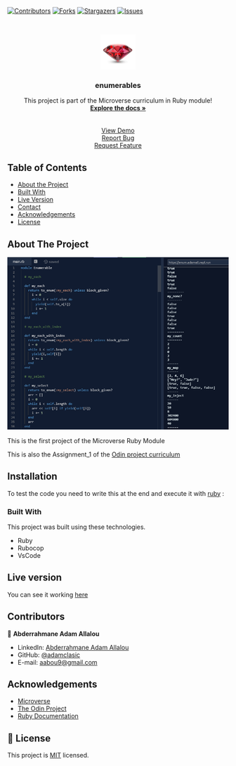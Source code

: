<!--
*** Thanks for checking out this README Template. If you have a suggestion that would
*** make this better, please fork the repo and create a pull request or simply open
*** an issue with the tag "enhancement".
*** Thanks again! Now go create something AMAZING! :D
-->

<!-- PROJECT SHIELDS -->
<!--
*** I'm using markdown "reference style" links for readability.
*** Reference links are enclosed in brackets [ ] instead of parentheses ( ).
*** See the bottom of this document for the declaration of the reference variables
*** for contributors-url, forks-url, etc. This is an optional, concise syntax you may use.
*** https://www.markdownguide.org/basic-syntax/#reference-style-links
-->
[![Contributors][contributors-shield]][contributors-url]
[![Forks][forks-shield]][forks-url]
[![Stargazers][stars-shield]][stars-url]
[![Issues][issues-shield]][issues-url]

<!-- PROJECT LOGO -->
<br />
<p align="center">
  <a href="https://repl.it/@Adamall/enum">
    <img src="images/ruby.png" alt="Logo" width="80" height="80">
  </a>

  <h3 align="center">enumerables</h3>

  <p align="center">
    This project is part of the Microverse curriculum in Ruby module!
    <br/>
    <a href="https://github.com/adamclasic/enumerables"><strong>Explore the docs »</strong></a>
    <br/>
    <br/>
    <br/>
    <a href="https://repl.it/@Adamall/enum">View Demo</a>
    <br/>
    <a href="https://github.com/adamclasic/enumerables/issues">Report Bug</a>
    <br/>
    <a href="https://github.com/adamclasic/enumerables/issues">Request Feature</a>

  </p>
</p>

<!-- TABLE OF CONTENTS -->
## Table of Contents

* [About the Project](#about-the-project)
* [Built With](#built-with)
* [Live Version](#live-version)
* [Contact](#contact)
* [Acknowledgements](#acknowledgements)
* [License](#license)

<!-- ABOUT THE PROJECT -->
## About The Project

[![Product Name Screen Shot][product-screenshot]](https://repl.it/@Adamall/enum)

This is the first project of the Microverse Ruby Module

This is also the Assignment_1 of the [Odin project curriculum](https://www.theodinproject.com/courses/ruby-programming/lessons/advanced-building-blocks)

<!-- ABOUT THE PROJECT -->
## Installation

To test the code you need to write this at the end and execute it with [ruby](https://repl.it/@Adamall/enum) : 

### Built With
This project was built using these technologies.
* Ruby
* Rubocop
* VsCode

<!-- LIVE VERSION -->
## Live version

You can see it working [here](https://repl.it/@Adamall/enum)

<!-- CONTACT -->
## Contributors


👤 **Abderrahmane Adam Allalou**

- LinkedIn: [Abderrahmane Adam Allalou](https://www.linkedin.com/in/abderrahmane-allalou/)
- GitHub: [@adamclasic](https://github.com/adamclasic)
- E-mail: aabou9@gmail.com


<!-- ACKNOWLEDGEMENTS -->
## Acknowledgements
* [Microverse](https://www.microverse.org/)
* [The Odin Project](https://www.theodinproject.com/)
* [Ruby Documentation](https://www.ruby-lang.org/en/documentation/)

<!-- MARKDOWN LINKS & IMAGES -->
<!-- https://www.markdownguide.org/basic-syntax/#reference-style-links -->
[contributors-shield]: https://img.shields.io/github/contributors/adamclasic/enumerables.svg?style=flat-square
[contributors-url]: https://github.com/adamclasic/enumerables/graphs/contributors
[forks-shield]: https://img.shields.io/github/forks/adamclasic/enumerables.svg?style=flat-square
[forks-url]: https://github.com/adamclasic/enumerables/network/members
[stars-shield]: https://img.shields.io/github/stars/adamclasic/enumerables.svg?style=flat-square
[stars-url]: https://github.com/adamclasic/enumerables/stargazers
[issues-shield]: https://img.shields.io/github/issues/adamclasic/enumerables.svg?style=flat-square
[issues-url]: https://github.com/adamclasic/enumerables/issues
[product-screenshot]: images/enumerables.png

## 📝 License

This project is [MIT](https://opensource.org/licenses/MIT) licensed.
